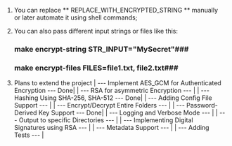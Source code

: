 1. You can replace ** REPLACE_WITH_ENCRYPTED_STRING ** manually or later  automate it using shell commands;

2. You can also pass different input strings or files like this:
    ### make encrypt-string STR_INPUT="MySecret"###
    ### make encrypt-files FILES=file1.txt, file2.txt###

3. Plans to extend the project
    | --- Implement AES_GCM for Authenticated Encryption --- Done|
    | --- RSA for asymmetric Encryption --- |
    | --- Hashing Using SHA-256, SHA-512 --- Done|
    | --- Adding Config File Support --- |
    | --- Encrypt/Decrypt Entire Folders --- |
    | --- Password-Derived Key Support --- Done|
    | --- Logging and Verbose Mode --- |
    | --- Output to specific Directories --- |
    | --- Implementing Digital Signatures using RSA --- |
    | --- Metadata Support --- |
    | --- Adding Tests --- |